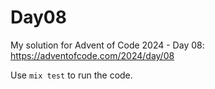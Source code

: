 # Day08

My solution for Advent of Code 2024 - Day 08: https://adventofcode.com/2024/day/08

Use `mix test` to run the code.
